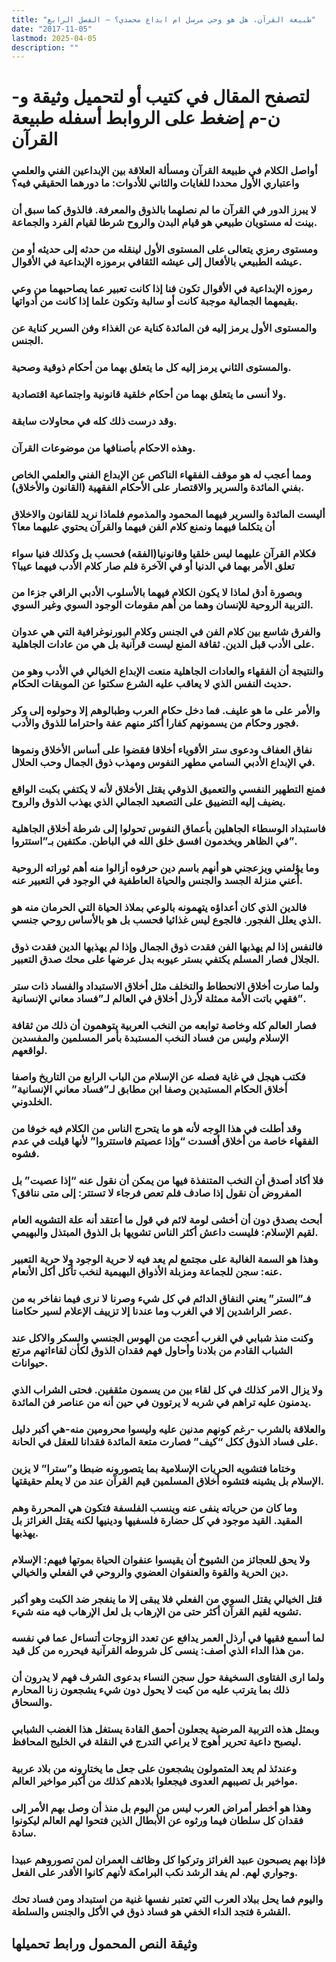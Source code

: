 ```yaml
---
title: "طبيعة القرآن، هل هو وحي مرسل ام ابداع محمدي؟ – الفصل الرابع"
date: "2017-11-05"
lastmod: 2025-04-05
description: ""
---
```

# **لتصفح المقال في كتيب أو لتحميل وثيقة و-ن-م إضغط على الروابط أسفله** **طبيعة القرآن**

### أواصل الكلام في طبيعة القرآن ومسألة العلاقة بين الإبداعين الفني والعلمي واعتباري الأول محددا للغايات والثاني للأدوات: ما دورهما الحقيقي فيه؟

### لا يبرز الدور في القرآن ما لم نصلهما بالذوق والمعرفة. فالذوق كما سبق أن بينت له مستويان طبيعي هو قيام البدن والروح شرطا لقيام الفرد والجماعة.

### ومستوى رمزي يتعالى على المستوى الأول لينقله من حدثه إلى حديثه أو من عيشه الطبيعي بالأفعال إلى عيشه الثقافي برموزه الإبداعية في الأقوال.

### رموزه الإبداعية في الأقوال تكون فنا إذا كانت تعبير عما يصاحبهما من وعي بقيمهما الجمالية موجبة كانت أو سالبة وتكون علما إذا كانت من أدواتها.

### والمستوى الأول يرمز إليه فن المائدة كناية عن الغذاء وفن السرير كناية عن الجنس.

### والمستوى الثاني يرمز إليه كل ما يتعلق بهما من أحكام ذوقية وصحية.

### ولا أنسى ما يتعلق بهما من أحكام خلقية قانونية واجتماعية اقتصادية.

### وقد درست ذلك كله في محاولات سابقة.

### وهذه الاحكام بأصنافها من موضوعات القرآن.

### ومما أعجب له هو موقف الفقهاء الناكص عن الإبداع الفني والعلمي الخاص بفني المائدة والسرير والاقتصار على الأحكام الفقهية (القانون والأخلاق).

### أليست المائدة والسرير فيهما المحمود والمذموم فلماذا نريد للقانون والاخلاق أن يتكلما فيهما ونمنع كلام الفن فيهما والقرآن يحتوي عليهما معا؟

### فكلام القرآن عليهما ليس خلقيا وقانونيا(الفقه) فحسب بل وكذلك فنيا سواء تعلق الأمر بهما في الدنيا أو في الآخرة فلم صار كلام الأدب فيهما عيبا؟

### وبصورة أدق لماذا لا يكون الكلام فيهما بالأسلوب الأدبي الراقي جزءا من التربية الروحية للإنسان وهما من أهم مقومات الوجود السوي وغير السوي.

### والفرق شاسع بين كلام الفن في الجنس وكلام البورنوغرافية التي هي عدوان على الأدب قبل الدين. ثقافة المنع ليست قرآنية بل هي من عادات الجاهلية.

### والنتيجة أن الفقهاء والعادات الجاهلية منعت الإبداع الخيالي في الأدب وهو من حديث النفس الذي لا يعاقب عليه الشرع سكتوا عن الموبقات الحكام.

### والأمر على ما هو عليف. فما دخل حكام العرب وطبالوهم إلا وحولوه إلى وكر فجور وحكام من يسمونهم كفارا أكثر منهم عفة واحتراما للذوق والأدب.

### نفاق العفاف ودعوى ستر الأقوياء أخلاقا فقضوا على أساس الأخلاق ونموها في الإبداع الأدبي السامي مطهر النفوس ومهذب ذوق الجمال وحب الحلال.

### فمنع التطهير النفسي والتعميق الذوقي يقتل الأخلاق لأنه لا يكتفي بكبت الواقع يضيف إليه التضييق على التصعيد الجمالي الذي يهذب الذوق والروح.

### فاستبداد الوسطاء الجاهلين بأعماق النفوس تحولوا إلى شرطة أخلاق الجاهلية في الظاهر ويخدمون افسق خلق الله في الباطن. مكتفين بـ”استتروا”.

### وما يؤلمني ويزعجني هو أنهم باسم دين حرفوه أزالوا منه أهم ثوراته الروحية أعني منزلة الجسد والجنس والحياة العاطفية في الوجود في التعبير عنه.

### فالدين الذي كان أعداؤه يتهمونه بالوعي بملاذ الحياة التي الحرمان منه هو الذي يعلل الفجور. فالجوع ليس غذائيا فحسب بل هو بالأساس روحي جنسي.

### فالنفس إذا لم يهذبها الفن فقدت ذوق الجمال وإذا لم يهذبها الدين فقدت ذوق الجلال فصار المسلم يكتفي بستر عيوبه بدل عرضها على محك صدق التعبير.

### ولما صارت أخلاق الانحطاط والتخلف مثل أخلاق الاستبداد والفساد ذات ستر فقهي باتت الأمة ممثلة لأرذل أخلاق في العالم لـ”فساد معاني الإنسانية”.

### فصار العالم كله وخاصة توابعه من النخب العربية يتوهمون أن ذلك من ثقافة الإسلام وليس من فساد النخب المستبدة بأمر المسلمين والمفسدين لواقعهم.

### فكتب هيجل في غاية فصله عن الإسلام من الباب الرابع من التاريخ واصفا أخلاق الحكام المستبدين وصفا ابن مطابق لـ”فساد معاني الإنسانية” الخلدوني.

### وقد أطلت في هذا الوجه لأنه هو ما يتحرج الناس من الكلام فيه خوفا من الفقهاء خاصة من أخلاق أفسدت “وإذا عصيتم فاستتروا” لأنها قيلت في عدم فشوه.

### فلا أكاد أصدق أن النخب المتنفذة فيها من يمكن أن نقول عنه “إذا عصيت” بل المفروض أن نقول إذا صادف فلم تعص فرجاء لا تستتر: إلى متى ننافق؟

### أبحث بصدق دون أن أخشى لومة لائم في قول ما أعتقد أنه علة التشويه العام لقيم الإسلام: فليست داعش أكثر الناس تشويها بل الذوق المبتذل والبهيمي.

### وهذا هو السمة الغالبة على مجتمع لم يعد فيه لا حرية الوجود ولا حرية التعبير عنه: سجن للجماعة ومزبلة الأذواق البهيمية لنخب تأكل أكل الأنعام.

### فـ”الستر” يعني النفاق الدائم في كل شيء وصرنا لا نرى فيما نفاخر به من عصر الراشدين إلا في الغرب وما عندنا إلا تزييف الإعلام لسير حكامنا.

### وكنت منذ شبابي في الغرب أعجت من الهوس الجنسي والسكر والاكل عند الشباب القادم من بلادنا وأحاول فهم فقدان الذوق لكأن لقاءاتهم مرتع حيوانات.

### ولا يزال الامر كذلك في كل لقاء بين من يسمون مثقفين. فحتى الشراب الذي يدمنون عليه تراهم في شربه لا يرتوون في حين أنه من عناصر فن المائدة.

### والعلاقة بالشرب -رغم كونهم مدنين عليه وليسوا محرومين منه-هي أكبر دليل على فساد الذوق ككل “كيف” فصارت متعة المائدة فقدانا للعقل في الحانة.

### وختاما فتشويه الحريات الإسلامية بما يتصورونه ضبطا و”سترا” لا يزين الإسلام بل يشينه فتشوه أخلاق المسلمين قيم القرآن عند من لا يعلم حقيقتها.

### وما كان من حرياته ينفى عنه وينسب الفلسفة فتكون هي المحررة وهم المقيد. القيد موجود في كل حضارة فلسفيها ودينيها لكنه يقتل الغرائز بل يهذبها.

### ولا يحق للعجائز من الشيوخ أن يقيسوا عنفوان الحياة بموتها فيهم: الإسلام دين الحرية والقوة والعنفوان العضوي والروحي في الفعلي والخيالي.

### قتل الخيالي يقتل السوي من الفعلي فلا يبقى إلا ما ينفجر ضد الكبت وهو أكبر تشويه لقيم القرآن أكثر حتى من الإرهاب بل لعل الإرهاب فيه منه شيء.

### لما أسمع فقيها في أرذل العمر يدافع عن تعدد الزوجات أتساءل عما في نفسه من هذا الداء الذي أصف: ينسى كل شروطه القرآنية فيحرره من كل قيد.

### ولما ارى الفتاوى السخيفة حول سجن النساء بدعوى الشرف فهم لا يدرون أن ذلك بما يترتب عليه من كبت لا يحول دون شيء يشجعون زنا المحارم والسحاق.

### وبمثل هذه التربية المرضية يجعلون أحمق القادة يستغل هذا الغضب الشبابي ليصبح داعية تحرير أهوج لا يراعي التدرج في النقلة في الخليج المحافظ.

### وعندئذ لم يعد المتمولون يشجعون على جعل ما يختارونه من بلاد عربية مواخير بل تصيبهم العدوى فيجعلوا بلادهم كذلك من أكبر مواخير العالم.

### وهذا هو أخطر أمراض العرب ليس من اليوم بل منذ أن وصل بهم الأمر إلى فقدان كل سلطان فيما ورثوه عن الأبطال الذين فتحوا لهم العالم ليكونوا سادة.

### فإذا بهم يصبحون عبيد الغرائز وتركوا كل وظائف العمران لمن تصوروهم عبيدا وجواري لهم. لم يفد الرشد نكب البرامكة لأنهم كانوا الأقدر على الفعل.

### واليوم فما يحل ببلاد العرب التي تعتبر نفسها غنية من استبداد ومن فساد تحك القشرة فتجد الداء الخفي هو فساد ذوق في الأكل والجنس والسلطة.

## وثيقة النص المحمول ورابط تحميلها

###
